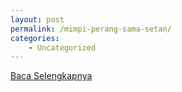 ```yaml
---
layout: post
permalink: /mimpi-perang-sama-setan/
categories:
    - Uncategorized
---
```


[Baca Selengkapnya](/01)